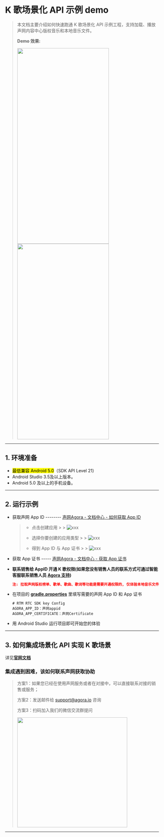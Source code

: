 # K 歌场景化 API 示例 demo

> 本文档主要介绍如何快速跑通 K 歌场景化 API 示例工程，支持加载、播放声网内容中心版权音乐和本地音乐文件。
>
> **Demo 效果:**
>
> <img src="https://accktvpic.oss-cn-beijing.aliyuncs.com/pic/github_readme/ktv/ktvapi_demo3.jpg" width="300" height="640"><img src="https://accktvpic.oss-cn-beijing.aliyuncs.com/pic/github_readme/ktv/ktvapi_demo4.jpg" width="300" height="640">
---

## 1. 环境准备

- <mark>最低兼容 Android 5.0</mark>（SDK API Level 21）
- Android Studio 3.5及以上版本。
- Android 5.0 及以上的手机设备。

---

## 2. 运行示例

- 获取声网 App ID -------- [声网Agora - 文档中心 - 如何获取 App ID](https://docs.agora.io/cn/Agora%20Platform/get_appid_token?platform=All%20Platforms#%E8%8E%B7%E5%8F%96-app-id)
  > - 点击创建应用
      >
      >   ![xxx](https://accktvpic.oss-cn-beijing.aliyuncs.com/pic/github_readme/create_app_1.jpg)
  >
  > - 选择你要创建的应用类型
      >
      >   ![xxx](https://accktvpic.oss-cn-beijing.aliyuncs.com/pic/github_readme/create_app_2.jpg)
  >
  > - 得到 App ID 与 App 证书
      >
      >   ![xxx](https://accktvpic.oss-cn-beijing.aliyuncs.com/pic/github_readme/get_app_id.jpg)

- 获取 App 证书 ----- [声网Agora - 文档中心 - 获取 App 证书](https://docs.agora.io/cn/Agora%20Platform/get_appid_token?platform=All%20Platforms#%E8%8E%B7%E5%8F%96-app-%E8%AF%81%E4%B9%A6)

- **联系销售给 AppID 开通 K 歌权限(如果您没有销售人员的联系方式可通过智能客服联系销售人员 [Agora 支持](https://agora-ticket.agora.io/))**

    ```json
    注: 拉取声网版权榜单、歌单、歌曲、歌词等功能是需要开通权限的, 仅体验本地音乐文件模式可以不用开通
    ```

- 在项目的 [**gradle.properties**](gradle.properties) 里填写需要的声网 App ID 和 App 证书

  ```
  # RTM RTC SDK key Config
  AGORA_APP_ID：声网appid
  AGORA_APP_CERTIFICATE：声网Certificate
  ```
- 用 Android Studio 运行项目即可开始您的体验

---

## 3. 如何集成场景化 API 实现 K 歌场景
详见[**官网文档**](https://doc.shengwang.cn/doc/online-ktv/android/implementation/ktv-scenario/get-music)

### 集成遇到困难，该如何联系声网获取协助

> 方案1：如果您已经在使用声网服务或者在对接中，可以直接联系对接的销售或服务；
>
> 方案2：发送邮件给 [support@agora.io](mailto:support@agora.io) 咨询
>
> 方案3：扫码加入我们的微信交流群提问
>
> <img src="https://download.agora.io/demo/release/SDHY_QA.jpg" width="360" height="360">
---

